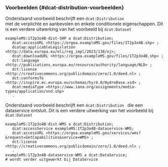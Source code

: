 ### Voorbeelden {#dcat-distribution-voorbeelden}


Onderstaand voorbeeld beschrijft een <code>dcat:Distribution </code>met de verplichte en aanbevolen en enkele conditionele eigenschappen. Dit is een verdere uitwerking van het voorbeeld bij <code>dcat:Dataset </code>

<aside class='example'>

```turtle
exampleMS:1T2p3o4B-dist-SHP a dcat:Distribution;
   dcat:accessURL <https://orgea.exampleMS.gov/files/1T2p3o4B.shp> ;
   dcatap:applicableLegislation <http://data.europa.eu/eli/reg_impl/2023/138/oj>;
   dcat:downloadURL <https://orgea.exampleMS.gov/files/1T2p3o4B.shp> ;
   dct:language <http://publications.europa.eu/resource/authority/language/NLD> ;
   dct:license <http://creativecommons.org/publicdomain/zero/1.0/deed.nl> ;
   dct:conformsTo <http://inspire.ec.europa.eu/schemas/hy/4.0/HydroBase.xsd> ;
   dcat:mediaType <https://www.iana.org/assignments/media-types/application/vnd.shp>
   .
```

</aside>

Onderstaand voorbeeld beschrijft een <code>dcat:Distribution </code> die een dataservice ontsluit. Dit is een verdere uitwerking van het voorbeeld bij <code>dcat:Dataset </code>

<aside class='example'>

```turtle
exampleMS:1T2p3o4B-dist-WMS a dcat:Distribution;
   dcat:accessService exampleMS:1T2p3o4B-dataservice-WMS;
   dcat:accessURL <https://orgea.exampleMS.gov/services/wms?&request=GetCapabilities&service=WMS> ;
   dct:license <http://creativecommons.org/publicdomain/zero/1.0/deed.nl> ;
   .
exampleMS:1T2p3o4B-dataservice-WMS a dcat:DataService;
# wordt verder uitgewerkt bij DataService
```

</aside>
